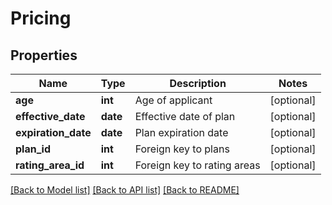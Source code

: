 # Pricing

## Properties
Name | Type | Description | Notes
------------ | ------------- | ------------- | -------------
**age** | **int** | Age of applicant | [optional] 
**effective_date** | **date** | Effective date of plan | [optional] 
**expiration_date** | **date** | Plan expiration date | [optional] 
**plan_id** | **int** | Foreign key to plans | [optional] 
**rating_area_id** | **int** | Foreign key to rating areas | [optional] 

[[Back to Model list]](../README.md#documentation-for-models) [[Back to API list]](../README.md#documentation-for-api-endpoints) [[Back to README]](../README.md)


